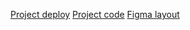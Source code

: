 [Project deploy](https://yourunb.github.io/earn-money)
[Project code](https://github.com/YourunB/earn-money/tree/earn-money)
[Figma layout](https://www.figma.com/file/rL8MrjYwIwQ2N8mg95NZBo/Untitled?type=design&node-id=0-1&mode=design&t=SyyfKGoAVHyuECsp-0)

